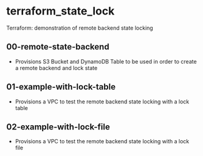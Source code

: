 # terraform_state_lock

Terraform: demonstration of remote backend state locking 

## 00-remote-state-backend
-  Provisions S3 Bucket and DynamoDB Table to be used in order to create a remote backend and lock state

## 01-example-with-lock-table
- Provisions a VPC to test the remote backend state locking with a lock table

## 02-example-with-lock-file
- Provisions a VPC to test the remote backend state locking with a lock file